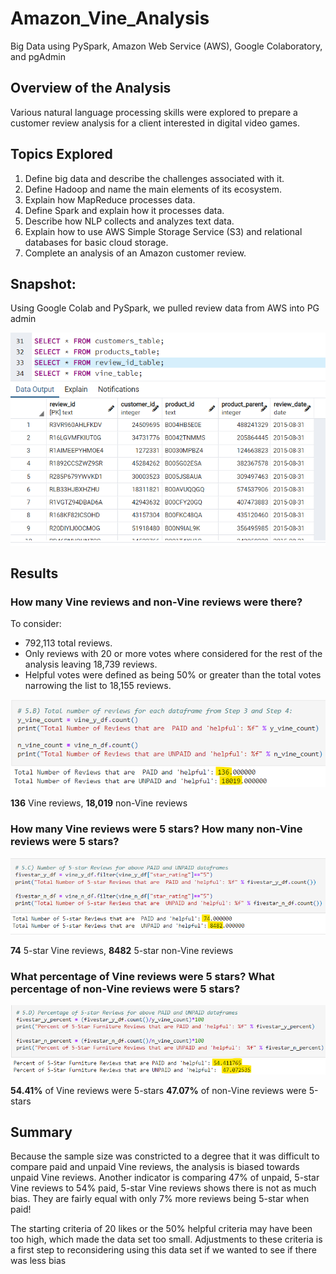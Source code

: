 # Amazon_Vine_Analysis
Big Data using PySpark, Amazon Web Service (AWS), Google Colaboratory, and pgAdmin

## Overview of the Analysis
Various natural language processing skills were explored to prepare a customer review analysis for a client interested in digital video games.      

## Topics Explored
1. Define big data and describe the challenges associated with it.
2. Define Hadoop and name the main elements of its ecosystem.
3. Explain how MapReduce processes data.
4. Define Spark and explain how it processes data.
5. Describe how NLP collects and analyzes text data.
6. Explain how to use AWS Simple Storage Service (S3) and relational databases for basic cloud storage.
7. Complete an analysis of an Amazon customer review.

## Snapshot:
Using Google Colab and PySpark, we pulled review data from AWS into PG admin

![Pic 1](https://github.com/mpournaras/Amazon_Vine_Analysis/blob/main/resources/review_id_table.png?raw=true)

## Results

### How many Vine reviews and non-Vine reviews were there?

To consider:
* 792,113 total reviews.
* Only reviews with 20 or more votes where considered for the rest of the analysis leaving 18,739 reviews. 
* Helpful votes were defined as being 50% or greater than the total votes narrowing the list to 18,155 reviews.     
 
![Pic 2](https://github.com/mpournaras/Amazon_Vine_Analysis/blob/main/resources/vine_del3.PNG)  

**136** Vine reviews, **18,019** non-Vine reviews

### How many Vine reviews were 5 stars? How many non-Vine reviews were 5 stars?     

![Pic 3](https://github.com/mpournaras/Amazon_Vine_Analysis/blob/main/resources/vine_del3_2.png?raw=true)  

**74** 5-star Vine reviews, **8482** 5-star non-Vine reviews

### What percentage of Vine reviews were 5 stars? What percentage of non-Vine reviews were 5 stars?   

![Pic 4](https://github.com/mpournaras/Amazon_Vine_Analysis/blob/main/resources/vine_del3_3.png?raw=true)  

**54.41%** of Vine reviews were 5-stars
**47.07%** of non-Vine reviews were 5-stars

## Summary

Because the sample size was constricted to a degree that it was difficult to compare paid and unpaid Vine reviews, the analysis is biased towards unpaid Vine reviews.  Another indicator is comparing 47% of unpaid, 5-star Vine reviews to 54% paid, 5-star Vine reviews shows there is not as much bias. They are fairly equal with only 7% more reviews being 5-star when paid!

The starting criteria of 20 likes or the 50% helpful criteria may have been too high, which made the data set too small.  Adjustments to these criteria is a first step to reconsidering using this data set if we wanted to see if there was less bias
